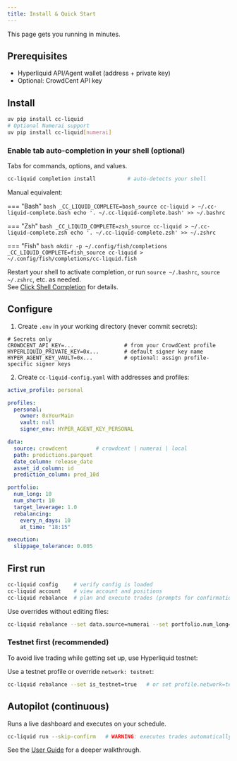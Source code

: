 ```yaml
---
title: Install & Quick Start
---
```


This page gets you running in minutes.

## Prerequisites

- Hyperliquid API/Agent wallet (address + private key)
- Optional: CrowdCent API key

## Install

```bash
uv pip install cc-liquid
# Optional Numerai support
uv pip install cc-liquid[numerai]
```

### Enable tab auto-completion in your shell (optional)

Tabs for commands, options, and values.

```bash
cc-liquid completion install          # auto-detects your shell
```

Manual equivalent:

=== "Bash"
    ```bash
    _CC_LIQUID_COMPLETE=bash_source cc-liquid > ~/.cc-liquid-complete.bash
    echo '. ~/.cc-liquid-complete.bash' >> ~/.bashrc
    ```

=== "Zsh"
    ```bash
    _CC_LIQUID_COMPLETE=zsh_source cc-liquid > ~/.cc-liquid-complete.zsh
    echo '. ~/.cc-liquid-complete.zsh' >> ~/.zshrc
    ```

=== "Fish"
    ```bash
    mkdir -p ~/.config/fish/completions
    _CC_LIQUID_COMPLETE=fish_source cc-liquid > ~/.config/fish/completions/cc-liquid.fish
    ```

Restart your shell to activate completion, or run `source ~/.bashrc`, `source ~/.zshrc`, etc. as needed.  
See [Click Shell Completion](https://click.palletsprojects.com/en/stable/shell-completion/) for details.

## Configure

1) Create `.env` in your working directory (never commit secrets):

```env
# Secrets only
CROWDCENT_API_KEY=...                # from your CrowdCent profile
HYPERLIQUID_PRIVATE_KEY=0x...        # default signer key name
HYPER_AGENT_KEY_VAULT=0x...          # optional: assign profile-specific signer keys
```

2) Create `cc-liquid-config.yaml` with addresses and profiles:

```yaml
active_profile: personal

profiles:
  personal:
    owner: 0xYourMain
    vault: null
    signer_env: HYPER_AGENT_KEY_PERSONAL

data:
  source: crowdcent         # crowdcent | numerai | local
  path: predictions.parquet
  date_column: release_date
  asset_id_column: id
  prediction_column: pred_10d

portfolio:
  num_long: 10
  num_short: 10
  target_leverage: 1.0
  rebalancing:
    every_n_days: 10
    at_time: "18:15"

execution:
  slippage_tolerance: 0.005
```

## First run

```bash
cc-liquid config     # verify config is loaded
cc-liquid account    # view account and positions
cc-liquid rebalance  # plan and execute trades (prompts for confirmation)
```

Use overrides without editing files:

```bash
cc-liquid rebalance --set data.source=numerai --set portfolio.num_long=20 --set portfolio.target_leverage=2.0
```

### Testnet first (recommended)

To avoid live trading while getting set up, use Hyperliquid testnet:

Use a testnet profile or override `network: testnet`:

```bash
cc-liquid rebalance --set is_testnet=true   # or set profile.network=testnet
```

## Autopilot (continuous)

Runs a live dashboard and executes on your schedule.

```bash
cc-liquid run --skip-confirm   # WARNING: executes trades automatically
```

See the [User Guide](walkthrough.md) for a deeper walkthrough.


